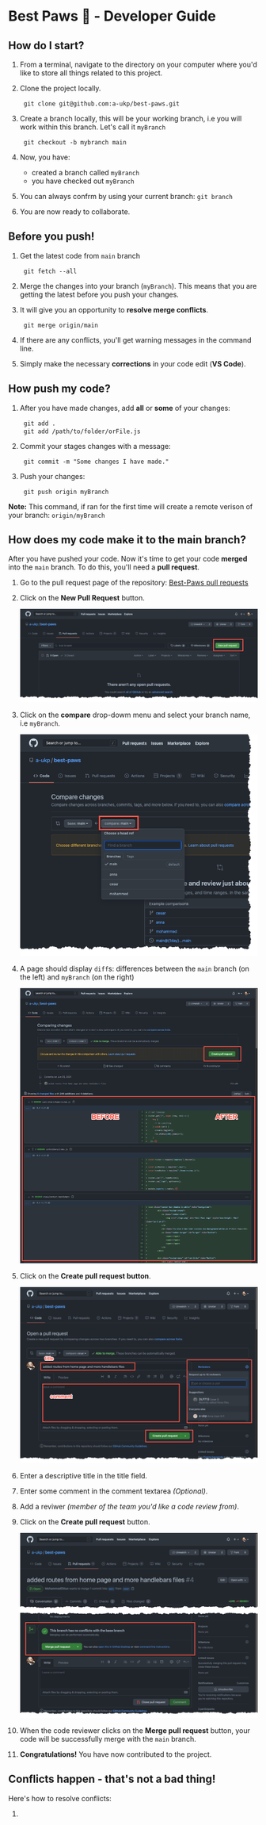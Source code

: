 # Best Paws 🐾 - Developer Guide

## How do I start?
1. From a terminal, navigate to the directory on your computer where you'd like to store all things related to this project. 
1. Clone the project locally.
  
        git clone git@github.com:a-ukp/best-paws.git

1. Create a branch locally, this will be your working branch, i.e you will work within this branch. Let's call it `myBranch`

        git checkout -b mybranch main

1. Now, you have:
     - created a branch called `myBranch`
     - you have checked out `myBranch`

1. You can always confrm by using your current branch: `git branch`
1. You are now ready to collaborate.

## Before you push!
1. Get the latest code from `main` branch

        git fetch --all

1. Merge the changes into your branch (`myBranch`). This means that you are getting the latest before you push your changes.
1. It will give you an opportunity to **resolve merge conflicts**.

        git merge origin/main

1. If there are any conflicts, you'll get warning messages in the command line.
1. Simply make the necessary **corrections** in your code edit (**VS Code**).


## How push my code?
1. After you have made changes, add **all** or **some** of your changes:

        git add .
        git add /path/to/folder/orFile.js

1. Commit your stages changes with a message:

        git commit -m "Some changes I have made."

1. Push your changes:

        git push origin myBranch

  **Note:** This command, if ran for the first time will create a remote verison of your branch: `origin/myBranch`

## How does my code make it to the main branch?
After you have pushed your code. Now it's time to get your code **merged** into the `main` branch. To do this, you'll need a **pull request**.

1. Go to the pull request page of the repository: [Best-Paws pull requests](https://github.com/a-ukp/best-paws/pulls)
1. Click on the **New Pull Request** button.
  
    ![Pull Request button](../wiki/images/pr_button.png)

1. Click on the **compare** drop-dowm menu and select your branch name, i.e `myBranch`.

    ![compare branches](../wiki/images/branch_compare.png)

1. A page should display `diff`s: differences between the `main` branch (on the left) and `myBranch` (on the right)

    ![compare code](../wiki/images/code_compare.png)

1. Click on the **Create pull request button**.

    ![create pull request](../wiki/images/create_pr.png)

1. Enter a descriptive title in the title field.
1. Enter some comment in the comment textarea *(Optional)*.
1. Add a reviwer *(member of the team you'd like a code review from)*.
1. Click on the **Create pull request** button.

    ![create pull request](../wiki/images/merge_code.png)

1. When the code reviewer clicks on the **Merge pull request** button, your code will be successfully merge with the `main` branch.
1. **Congratulations!** You have now contributed to the project.

## Conflicts happen - that's not a bad thing!
Here's how to resolve conflicts:

1. 